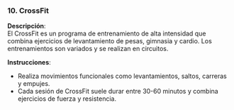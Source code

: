 ### 10. CrossFit

**Descripción**:  
El CrossFit es un programa de entrenamiento de alta intensidad que combina ejercicios de levantamiento de pesas, gimnasia y cardio. Los entrenamientos son variados y se realizan en circuitos.

**Instrucciones**:  
- Realiza movimientos funcionales como levantamientos, saltos, carreras y empujes.
- Cada sesión de CrossFit suele durar entre 30-60 minutos y combina ejercicios de fuerza y resistencia.
